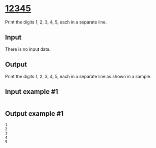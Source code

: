 # [12345](https://www.e-olymp.com/en/contests/9508/problems/83302)

Print the digits 1, 2, 3, 4, 5, each in a separate line.

## Input
There is no input data.

## Output
Print the digits 1, 2, 3, 4, 5, each in a separate line as shown in a sample.

## Input example #1
```
```

## Output example #1
```
1
2
3
4
5
```
